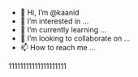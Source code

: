 - 👋 Hi, I’m @kaanid
- 👀 I’m interested in ...
- 🌱 I’m currently learning ...
- 💞️ I’m looking to collaborate on ...
- 📫 How to reach me ...

<!---
kaanid/kaanid is a ✨ special ✨ repository because its `README.md` (this file) appears on your GitHub profile.
You can click the Preview link to take a look at your changes.
--->

11111111111111111111
